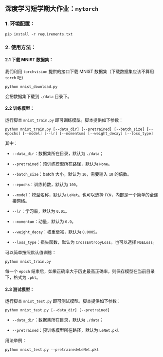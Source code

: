 ## 深度学习短学期大作业：`mytorch`

### 1. 环境配置：

```
pip install -r requirements.txt
```
### 2. 使用方法：

#### 2.1 下载 MNIST 数据集：

我们利用 `torchvision` 提供的接口下载 MNIST 数据集（下载数据集应该不算用 `torch` 吧）

```shell
python mnist_download.py
```

会把数据集下载到 `./data` 目录下。

#### 2.2 训练模型：

运行脚本 `mnist_train.py` 即可训练模型。脚本提供如下参数：

```shell
python mnist_train.py [--data_dir] [--pretrained] [--batch_size] [--epochs] [--model] [--lr] [--momentum] [--weight_decay] [--loss_type]
```

其中：

- `--data_dir`：数据集所在目录，默认为 `./data`；

- `--pretrained`：预训练模型所在路径，默认为 `None`。

- `--batch_size`：batch 大小，默认为 `10`，需要输入 `10` 的倍数。

- `--epochs`：训练轮数，默认为 `100`。

- `--model`：模型名称，默认为 `LeNet`。也可以选择 `FCN`，内部是一个简单的全连接网络。

- `--lr`：学习率，默认为 `0.01`。

- `--momentum`：动量，默认为 `0.9`。

- `--weight_decay`：权重衰减，默认为 `0.0005`。

- `--loss_type`：损失函数，默认为 `CrossEntropyLoss`。也可以选择 `MSELoss`。

可以简单按照默认值训练：

```shell
python mnist_train.py
```

每一个 `epoch` 结束后，如果正确率大于历史最高正确率，则保存模型在当前目录下，格式为 `.pkl`。

#### 2.3 测试模型：

运行脚本 `mnist_test.py` 即可测试模型。脚本提供如下参数：

```shell
python mnist_test.py [--data_dir] [--pretrained]
```

- `--data_dir`：数据集所在目录，默认为 `./data`；

- `--pretrained`：预训练模型所在路径，默认为 `LeNet.pkl`

用法举例：

```shell
python mnist_test.py --pretrained=LeNet.pkl
```